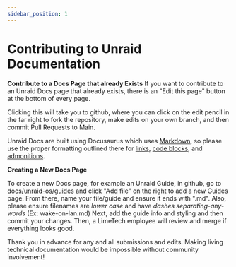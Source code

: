 ```yaml
---
sidebar_position: 1
---
```


# Contributing to Unraid Documentation

**Contribute to a Docs Page that already Exists**
If you want to contribute to an Unraid Docs page that already exists, there is an "Edit this page" button at the bottom of every page.

Clicking this will take you to github, where you can click on the edit pencil in the far right to fork the repository, make edits on your own branch, and then commit Pull Requests to Main.

Unraid Docs are built using Docusaurus which uses [Markdown](https://docs.unraid.net/contribute-to-docs/tutorial-basics/markdown-features), so please use the proper formatting outlined there for [links](https://docs.unraid.net/contribute-to-docs/tutorial-basics/markdown-features#links),  [code blocks](https://docs.unraid.net/contribute-to-docs/tutorial-basics/markdown-features#code-blocks), and [admonitions](https://docs.unraid.net/contribute-to-docs/tutorial-basics/markdown-features#admonitions). 

**Creating a New Docs Page**

To create a new Docs page, for example an Unraid Guide, in github, go to [docs/unraid-os/guides](https://github.com/unraid/docs/tree/main/docs/unraid-os/guides) and click "Add file" on the right to add a new Guides page. From there, name your file/guide and ensure it ends with ".md". Also, please ensure filenames are *lower case* and have *dashes separating-any-words* (Ex: wake-on-lan.md) Next, add the guide info and styling and then commit your changes. Then, a LimeTech employee will review and merge if everything looks good.

Thank you in advance for any and all submissions and edits. Making living technical documentation would be impossible without community involvement!
